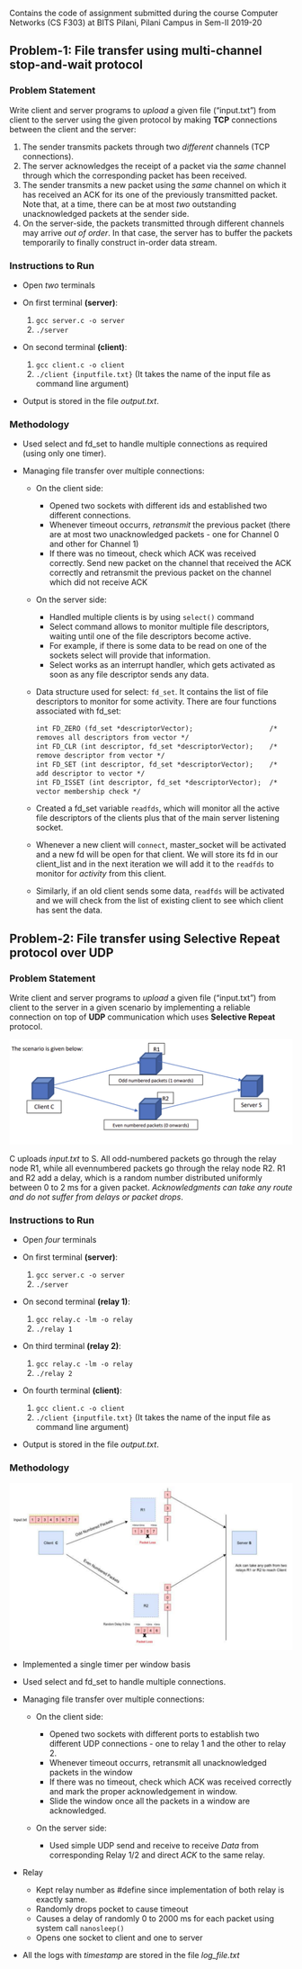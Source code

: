 Contains the code of assignment submitted during the course Computer Networks (CS F303) at BITS Pilani, Pilani Campus in Sem-II 2019-20

## Problem-1: File transfer using multi-channel stop-and-wait protocol

### Problem Statement

Write client and server programs to *upload* a given file (“input.txt”) from client to the server using the given protocol by making **TCP** connections between the client and the server:

1. The sender transmits packets through two *different* channels (TCP connections).
2. The server acknowledges the receipt of a packet via the *same* channel through which the corresponding packet has been received.
3. The sender transmits a new packet using the *same* channel on which it has received an ACK for its one of the previously transmitted packet. Note that, at a time, there can be at most *two* outstanding unacknowledged packets at the sender side.
4. On the server-side, the packets transmitted through different channels may arrive *out of order*. In that case, the server has to buffer the packets temporarily to finally construct in-order data stream.

### Instructions to Run

- Open *two* terminals

- On first terminal **(server)**:

    1. `gcc server.c -o server`
    2. `./server`

- On second terminal **(client)**:

    1. `gcc client.c -o client`
    2. `./client {inputfile.txt}` (It takes the name of the input file as command line argument)
    
- Output is stored in the file *output.txt*.

### Methodology

- Used select and fd_set to handle multiple connections as required (using only one timer).

- Managing file transfer over multiple connections: 

    - On the client side: 
        - Opened two sockets with different ids and established two different connections.
        - Whenever timeout occurrs, *retransmit* the previous packet (there are at most two unacknowledged packets - one for Channel 0 and other for Channel 1)
        - If there was no timeout, check which ACK was received correctly. Send new packet on the channel that received the ACK correctly and retransmit the previous packet on the channel which did not receive ACK

    - On the server side: 
        - Handled multiple clients is by using `select()` command
        - Select command allows to monitor multiple file descriptors, waiting until one of the file descriptors become active.
        - For example, if there is some data to be read on one of the sockets select will provide that information.
        - Select works as an interrupt handler, which gets activated as soon as any file descriptor sends any data.

    - Data structure used for select: `fd_set`. It contains the list of file descriptors to monitor for some activity. There are four functions associated with fd_set:
        
        ```
        int FD_ZERO (fd_set *descriptorVector);                   /* removes all descriptors from vector */
        int FD_CLR (int descriptor, fd_set *descriptorVector);    /* remove descriptor from vector */
        int FD_SET (int descriptor, fd_set *descriptorVector);    /* add descriptor to vector */
        int FD_ISSET (int descriptor, fd_set *descriptorVector);  /* vector membership check */
        ```

    - Created a fd_set variable `readfds`, which will monitor all the active file descriptors of the clients plus that of the main server 
    listening socket.
    - Whenever a new client will `connect`, master_socket will be activated and a new fd will be open for that client. We will store its fd in our 
    client_list and in the next iteration we will add it to the `readfds` to monitor for *activity* from this client.
    - Similarly, if an old client sends some data, `readfds` will be activated and we will check from the list of existing client to see which 
    client has sent the data.


## Problem-2: File transfer using Selective Repeat protocol over UDP

### Problem Statement

Write client and server programs to *upload* a given file (“input.txt”) from client to the server in a given scenario by implementing a reliable connection on top of **UDP** communication which uses **Selective Repeat** protocol. 

![Problem2_Scenario](./Images/Problem2_Scenario.png?raw=true "Problem2_Scenario")

C uploads *input.txt* to S. All odd-numbered packets go through the relay node R1, while all evennumbered packets go through the relay node R2. R1 and R2 add a delay, which is a random number distributed uniformly between 0 to 2 ms for a given packet. *Acknowledgments can take any route and do not suffer from delays or packet drops*.

### Instructions to Run

- Open *four* terminals

- On first terminal **(server)**:

    1. `gcc server.c -o server`
    2. `./server`

- On second terminal **(relay 1)**:

    1. `gcc relay.c -lm -o relay`
    2. `./relay 1`

- On third terminal **(relay 2)**:

    1. `gcc relay.c -lm -o relay`
    2. `./relay 2`

- On fourth terminal **(client)**:

    1. `gcc client.c -o client`
    2. `./client {inputfile.txt}` (It takes the name of the input file as command line argument)  
    
- Output is stored in the file *output.txt*.

### Methodology

![Problem2_Working](./Images/Problem2_Working.png?raw=true "Problem2_Working")

- Implemented a single timer per window basis

- Used select and fd_set to handle multiple connections.

- Managing file transfer over multiple connections: 

    - On the client side: 
        - Opened two sockets with different ports to establish two different UDP connections - one to relay 1 and the other to relay 2.
        - Whenever timeout occurrs, retransmit all unacknowledged packets in the window
        - If there was no timeout, check which ACK was received correctly and mark the proper acknowledgement in window.
        - Slide the window once all the packets in a window are acknowledged.

    - On the server side: 
        - Used simple UDP send and receive to receive *Data* from corresponding Relay 1/2 and direct *ACK* to the same relay.

- Relay
    - Kept relay number as #define since implementation of both relay is exactly same.
    - Randomly drops pocket to cause timeout
    - Causes a delay of randomly 0 to 2000 ms for each packet using system call `nanosleep()`
    - Opens one socket to client and one to server

- All the logs with *timestamp* are stored in the file *log_file.txt*